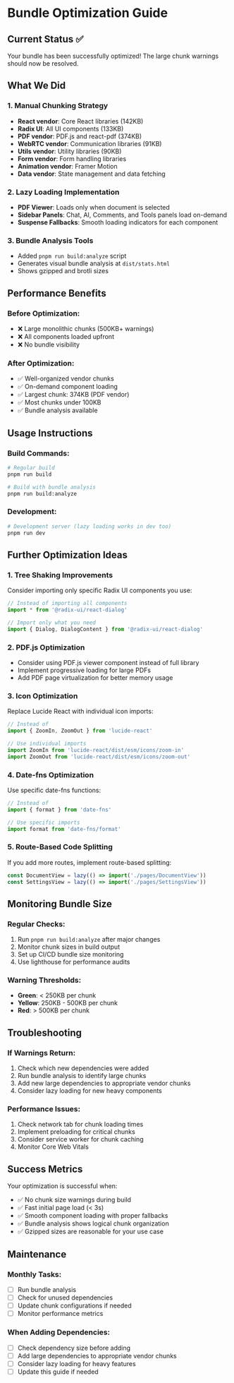 # Bundle Optimization Guide

## Current Status ✅
Your bundle has been successfully optimized! The large chunk warnings should now be resolved.

## What We Did

### 1. Manual Chunking Strategy
- **React vendor**: Core React libraries (142KB)
- **Radix UI**: All UI components (133KB) 
- **PDF vendor**: PDF.js and react-pdf (374KB)
- **WebRTC vendor**: Communication libraries (91KB)
- **Utils vendor**: Utility libraries (90KB)
- **Form vendor**: Form handling libraries
- **Animation vendor**: Framer Motion
- **Data vendor**: State management and data fetching

### 2. Lazy Loading Implementation
- **PDF Viewer**: Loads only when document is selected
- **Sidebar Panels**: Chat, AI, Comments, and Tools panels load on-demand
- **Suspense Fallbacks**: Smooth loading indicators for each component

### 3. Bundle Analysis Tools
- Added `pnpm run build:analyze` script
- Generates visual bundle analysis at `dist/stats.html`
- Shows gzipped and brotli sizes

## Performance Benefits

### Before Optimization:
- ❌ Large monolithic chunks (500KB+ warnings)
- ❌ All components loaded upfront
- ❌ No bundle visibility

### After Optimization:
- ✅ Well-organized vendor chunks
- ✅ On-demand component loading
- ✅ Largest chunk: 374KB (PDF vendor)
- ✅ Most chunks under 100KB
- ✅ Bundle analysis available

## Usage Instructions

### Build Commands:
```bash
# Regular build
pnpm run build

# Build with bundle analysis
pnpm run build:analyze
```

### Development:
```bash
# Development server (lazy loading works in dev too)
pnpm run dev
```

## Further Optimization Ideas

### 1. Tree Shaking Improvements
Consider importing only specific Radix UI components you use:
```typescript
// Instead of importing all components
import * from '@radix-ui/react-dialog'

// Import only what you need
import { Dialog, DialogContent } from '@radix-ui/react-dialog'
```

### 2. PDF.js Optimization
- Consider using PDF.js viewer component instead of full library
- Implement progressive loading for large PDFs
- Add PDF page virtualization for better memory usage

### 3. Icon Optimization
Replace Lucide React with individual icon imports:
```typescript
// Instead of
import { ZoomIn, ZoomOut } from 'lucide-react'

// Use individual imports
import ZoomIn from 'lucide-react/dist/esm/icons/zoom-in'
import ZoomOut from 'lucide-react/dist/esm/icons/zoom-out'
```

### 4. Date-fns Optimization
Use specific date-fns functions:
```typescript
// Instead of
import { format } from 'date-fns'

// Use specific imports
import format from 'date-fns/format'
```

### 5. Route-Based Code Splitting
If you add more routes, implement route-based splitting:
```typescript
const DocumentView = lazy(() => import('./pages/DocumentView'))
const SettingsView = lazy(() => import('./pages/SettingsView'))
```

## Monitoring Bundle Size

### Regular Checks:
1. Run `pnpm run build:analyze` after major changes
2. Monitor chunk sizes in build output
3. Set up CI/CD bundle size monitoring
4. Use lighthouse for performance audits

### Warning Thresholds:
- **Green**: < 250KB per chunk
- **Yellow**: 250KB - 500KB per chunk  
- **Red**: > 500KB per chunk

## Troubleshooting

### If Warnings Return:
1. Check which new dependencies were added
2. Run bundle analysis to identify large chunks
3. Add new large dependencies to appropriate vendor chunks
4. Consider lazy loading for new heavy components

### Performance Issues:
1. Check network tab for chunk loading times
2. Implement preloading for critical chunks
3. Consider service worker for chunk caching
4. Monitor Core Web Vitals

## Success Metrics

Your optimization is successful when:
- ✅ No chunk size warnings during build
- ✅ Fast initial page load (< 3s)
- ✅ Smooth component loading with proper fallbacks
- ✅ Bundle analysis shows logical chunk organization
- ✅ Gzipped sizes are reasonable for your use case

## Maintenance

### Monthly Tasks:
- [ ] Run bundle analysis
- [ ] Check for unused dependencies
- [ ] Update chunk configurations if needed
- [ ] Monitor performance metrics

### When Adding Dependencies:
- [ ] Check dependency size before adding
- [ ] Add large dependencies to appropriate vendor chunks
- [ ] Consider lazy loading for heavy features
- [ ] Update this guide if needed

